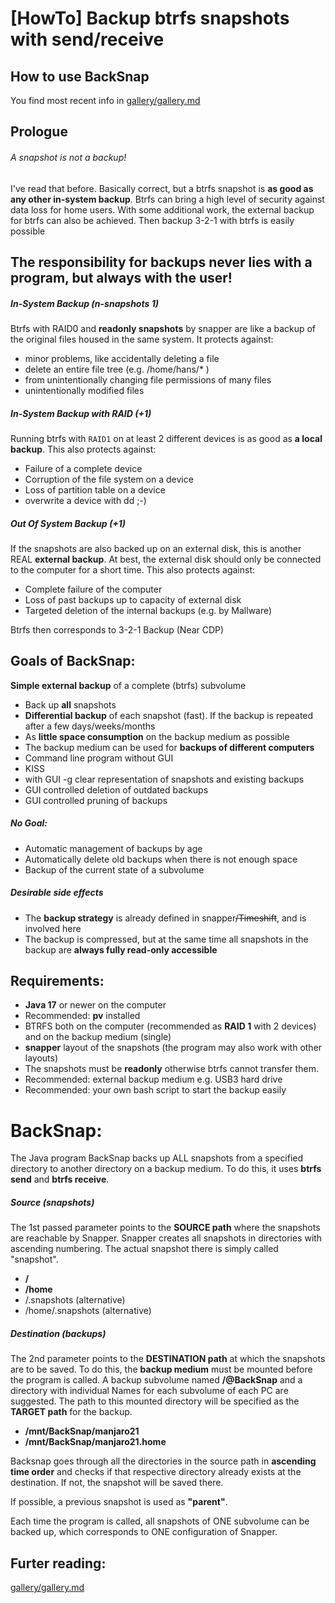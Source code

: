 # [HowTo] Backup btrfs snapshots with send/receive
## How to use BackSnap
You find most recent info in [gallery/gallery.md](gallery/gallery.md) 
## Prologue
###### A snapshot is not a backup!


I've read that before. Basically correct, but a btrfs snapshot is **as good as any other in-system backup**.
Btrfs can bring a high level of security against data loss for home users.
With some additional work, the external backup for btrfs can also be achieved. Then backup 3-2-1 with btrfs is easily possible

## The responsibility for backups never lies with a program, but always with the user!

##### In-System Backup (n-snapshots 1)
Btrfs with RAID0 and **readonly snapshots** by snapper are like a backup of the original files housed in the same system. It protects against:
* minor problems, like accidentally deleting a file
* delete an entire file tree (e.g. /home/hans/* )
* from unintentionally changing file permissions of many files
* unintentionally modified files

##### In-System Backup with RAID (+1)
Running btrfs with `RAID1` on at least 2 different devices is as good as **a local backup**.
This also protects against:
* Failure of a complete device
* Corruption of the file system on a device
* Loss of partition table on a device
* overwrite a device with dd ;-)

##### Out Of System Backup (+1)
If the snapshots are also backed up on an external disk, this is another REAL **external backup**.
At best, the external disk should only be connected to the computer for a short time. This also protects against:
* Complete failure of the computer
* Loss of past backups up to capacity of external disk
* Targeted deletion of the internal backups (e.g. by Mallware)

Btrfs then corresponds to 3-2-1 Backup (Near CDP)

## Goals of BackSnap:
**Simple external backup** of a complete (btrfs) subvolume

* Back up **all** snapshots
* **Differential backup** of each snapshot (fast). If the backup is repeated after a few days/weeks/months
* As **little space consumption** on the backup medium as possible
* The backup medium can be used for **backups of different computers**
* Command line program without GUI
* KISS
* with GUI -g clear representation of snapshots and existing backups
* GUI controlled deletion of outdated backups
* GUI controlled pruning of backups

##### No Goal:
* Automatic management of backups by age
* Automatically delete old backups when there is not enough space
* Backup of the current state of a subvolume

##### Desirable side effects
* The **backup strategy** is already defined in snapper~~/Timeshift~~, and is involved here
* The backup is compressed, but at the same time all snapshots in the backup are **always fully read-only accessible**

## Requirements:
* **Java 17** or newer on the computer
* Recommended: **pv** installed
* BTRFS both on the computer (recommended as **RAID 1** with 2 devices) and on the backup medium (single)
* **snapper** layout of the snapshots (the program may also work with other layouts)
* The snapshots must be **readonly** otherwise btrfs cannot transfer them.
* Recommended: external backup medium e.g. USB3 hard drive
* Recommended: your own bash script to start the backup easily

# BackSnap:
The Java program BackSnap backs up ALL snapshots from a specified directory to another directory on a
backup medium. To do this, it uses **btrfs send** and **btrfs receive**.

##### Source (snapshots)
The 1st passed parameter points to the **SOURCE path** where the snapshots are reachable by Snapper. Snapper creates all snapshots in directories with ascending numbering. The actual snapshot there is simply called "snapshot".

* **/**
* **/home**
* /.snapshots (alternative)
* /home/.snapshots (alternative)

##### Destination (backups)
The 2nd parameter points to the **DESTINATION path** at which the snapshots are to be saved. To do this, the **backup medium** must be mounted before the program is called. A backup subvolume named **/@BackSnap** and a directory with individual Names for each subvolume of each PC are suggested. The path to this mounted directory will be specified as the **TARGET path** for the backup.

* **/mnt/BackSnap/manjaro21**
* **/mnt/BackSnap/manjaro21.home** 

Backsnap goes through all the directories in the source path in **ascending time order** and checks if that respective directory already exists at the destination. If not, the snapshot will be saved there. 

If possible, a previous snapshot is used as **"parent"**.

Each time the program is called, all snapshots of ONE subvolume can be backed up, which corresponds to ONE configuration of Snapper.

## Furter reading:
[gallery/gallery.md](gallery/gallery.md) 

